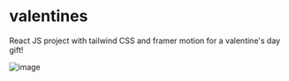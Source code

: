 # valentines
React JS project with tailwind CSS and framer motion for a valentine's day gift!

![image](https://user-images.githubusercontent.com/67714638/219545258-67d881d5-a9ba-41fe-99f5-d5833bc8fa2b.png)

